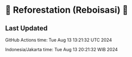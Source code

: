 
# 🌳 Reforestation (Reboisasi) 🌲

## Last Updated

GitHub Actions time: Tue Aug 13 13:21:32 UTC 2024

Indonesia/Jakarta time: Tue Aug 13 20:21:32 WIB 2024
